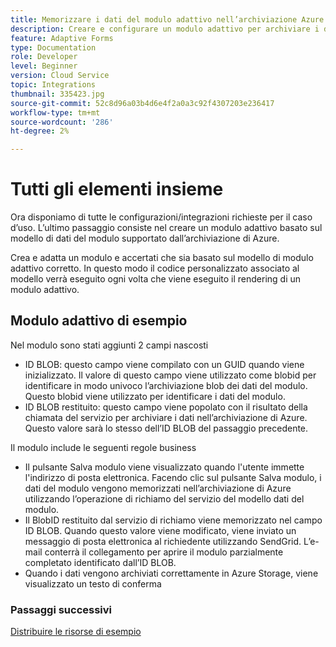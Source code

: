 ```yaml
---
title: Memorizzare i dati del modulo adattivo nell’archiviazione Azure
description: Creare e configurare un modulo adattivo per archiviare i dati nell’archiviazione di Azure
feature: Adaptive Forms
type: Documentation
role: Developer
level: Beginner
version: Cloud Service
topic: Integrations
thumbnail: 335423.jpg
source-git-commit: 52c8d96a03b4d6e4f2a0a3c92f4307203e236417
workflow-type: tm+mt
source-wordcount: '286'
ht-degree: 2%

---
```


# Tutti gli elementi insieme

Ora disponiamo di tutte le configurazioni/integrazioni richieste per il caso d’uso. L’ultimo passaggio consiste nel creare un modulo adattivo basato sul modello di dati del modulo supportato dall’archiviazione di Azure.

Crea e adatta un modulo e accertati che sia basato sul modello di modulo adattivo corretto. In questo modo il codice personalizzato associato al modello verrà eseguito ogni volta che viene eseguito il rendering di un modulo adattivo.

## Modulo adattivo di esempio

Nel modulo sono stati aggiunti 2 campi nascosti

* ID BLOB: questo campo viene compilato con un GUID quando viene inizializzato. Il valore di questo campo viene utilizzato come blobid per identificare in modo univoco l’archiviazione blob dei dati del modulo. Questo blobid viene utilizzato per identificare i dati del modulo.
* ID BLOB restituito: questo campo viene popolato con il risultato della chiamata del servizio per archiviare i dati nell’archiviazione di Azure. Questo valore sarà lo stesso dell’ID BLOB del passaggio precedente.

Il modulo include le seguenti regole business

* Il pulsante Salva modulo viene visualizzato quando l&#39;utente immette l&#39;indirizzo di posta elettronica. Facendo clic sul pulsante Salva modulo, i dati del modulo vengono memorizzati nell’archiviazione di Azure utilizzando l’operazione di richiamo del servizio del modello dati del modulo.
* Il BlobID restituito dal servizio di richiamo viene memorizzato nel campo ID BLOB. Quando questo valore viene modificato, viene inviato un messaggio di posta elettronica al richiedente utilizzando SendGrid. L’e-mail conterrà il collegamento per aprire il modulo parzialmente completato identificato dall’ID BLOB.
* Quando i dati vengono archiviati correttamente in Azure Storage, viene visualizzato un testo di conferma

### Passaggi successivi

[Distribuire le risorse di esempio](./deploy-sample-assets.md)

